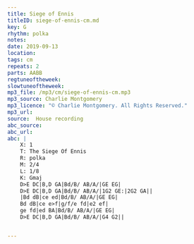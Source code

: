 ```yaml
---
title: Siege of Ennis
titleID: siege-of-ennis-cm.md
key: G
rhythm: polka
notes:
date: 2019-09-13
location:
tags: cm
repeats: 2
parts: AABB
regtuneoftheweek:
slowtuneoftheweek:
mp3_file: /mp3/cm/siege-of-ennis-cm.mp3
mp3_source: Charlie Montgomery
mp3_licence: "© Charlie Montgomery. All Rights Reserved."
mp3_url:
source:  House recording
abc_source:
abc_url:
abc: |
    X: 1
    T: The Siege Of Ennis
    R: polka
    M: 2/4
    L: 1/8
    K: Gmaj
    D>E DC|B,D GA|Bd/B/ AB/A/|GE EG|
    D>E DC|B,D GA|Bd/B/ AB/A/|1G2 GE:|2G2 GA||
    |Bd dB|ce ed|Bd/B/ AB/A/|GE EG|
    Bd dB|ce e>f|g/f/e fd|e2 ef|
    ge fd|ed BA|Bd/B/ AB/A/|GE EG|
    D>E DC|B,D GA|Bd/B/ AB/A/|G4 G2||


---
```

